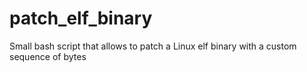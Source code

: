 # patch_elf_binary
Small bash script that allows to patch a Linux elf binary with a custom sequence of bytes
